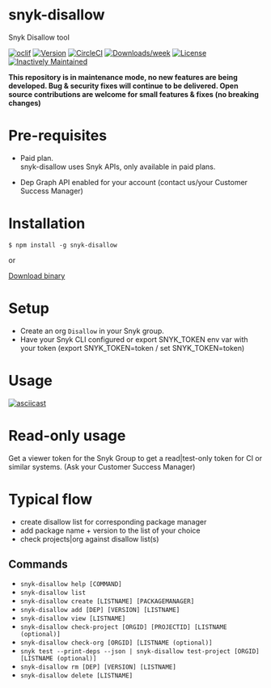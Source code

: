 snyk-disallow
==============

Snyk Disallow tool

[![oclif](https://img.shields.io/badge/cli-oclif-brightgreen.svg)](https://oclif.io)
[![Version](https://img.shields.io/npm/v/snyk-disallow.svg)](https://npmjs.org/package/snyk-disallow)
[![CircleCI](https://circleci.com/gh/snyk-tech-services/snyk-disallow/tree/master.svg?style=shield)](https://circleci.com/gh/snyk-tech-services/snyk-disallow/tree/master)
[![Downloads/week](https://img.shields.io/npm/dw/snyk-disallow.svg)](https://npmjs.org/package/snyk-disallow)
[![License](https://img.shields.io/npm/l/snyk-disallow.svg)](https://github.com/snyk-tech-services/snyk-disallow/blob/master/package.json)
[![Inactively Maintained](https://img.shields.io/badge/Maintenance%20Level-Inactively%20Maintained-yellowgreen.svg)](https://gist.github.com/cheerfulstoic/d107229326a01ff0f333a1d3476e068d)


**This repository is in maintenance mode, no new features are being developed. Bug & security fixes will continue to be delivered. Open source contributions are welcome for small features & fixes (no breaking changes)**

# Pre-requisites
- Paid plan.\
snyk-disallow uses Snyk APIs, only available in paid plans.

- Dep Graph API enabled for your account (contact us/your Customer Success Manager)

# Installation
<!-- usage -->
```sh-session
$ npm install -g snyk-disallow
```
or 

[Download binary](https://github.com/snyk-tech-services/snyk-disallow/releases)

# Setup
- Create an org `Disallow` in your Snyk group.
- Have your Snyk CLI configured or export SNYK_TOKEN env var with your token (export SNYK_TOKEN=token / set SNYK_TOKEN=token)

# Usage

[![asciicast](https://storage.googleapis.com/snyk-technical-services.appspot.com/snyk-disallow-asciinema-poster.png)](https://asciinema.org/a/QWsTuNeUVf8dw5yn2DcpkArnf)

# Read-only usage
Get a viewer token for the Snyk Group to get a read|test-only token for CI or similar systems. (Ask your Customer Success Manager)

# Typical flow
- create disallow list for corresponding package manager
- add package name + version to the list of your choice
- check projects|org against disallow list(s)

<!-- usagestop -->
## Commands
<!-- commands -->
* `snyk-disallow help [COMMAND]`
* `snyk-disallow list`
* `snyk-disallow create [LISTNAME] [PACKAGEMANAGER]`
* `snyk-disallow add [DEP] [VERSION] [LISTNAME]`
* `snyk-disallow view [LISTNAME]`
* `snyk-disallow check-project [ORGID] [PROJECTID] [LISTNAME (optional)]`
* `snyk-disallow check-org [ORGID] [LISTNAME (optional)]`
* `snyk test --print-deps --json | snyk-disallow test-project [ORGID] [LISTNAME (optional)]`
* `snyk-disallow rm [DEP] [VERSION] [LISTNAME]`
* `snyk-disallow delete [LISTNAME]`



